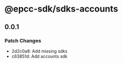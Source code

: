 # @epcc-sdk/sdks-accounts

## 0.0.1

### Patch Changes

- 2d2c0a8: Add missing sdks
- c63851d: Add accounts sdk
